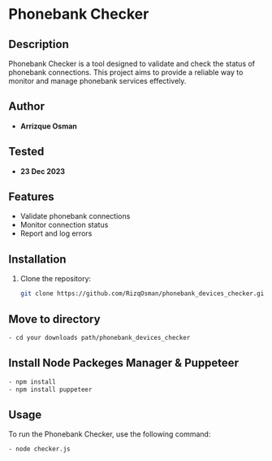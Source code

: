 # Phonebank Checker

## Description
Phonebank Checker is a tool designed to validate and check the status of phonebank connections. This project aims to provide a reliable way to monitor and manage phonebank services effectively.

## Author
- **Arrizque Osman**

## Tested
- **23 Dec 2023**

## Features
- Validate phonebank connections
- Monitor connection status
- Report and log errors

## Installation
1. Clone the repository:
   ```sh
   git clone https://github.com/RizqOsman/phonebank_devices_checker.git

## Move to directory
```sh
- cd your downloads path/phonebank_devices_checker
```
## Install Node Packeges Manager & Puppeteer
```sh
- npm install
- npm install puppeteer
```
## Usage
To run the Phonebank Checker, use the following command:
```sh
- node checker.js


